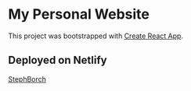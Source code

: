 # My Personal Website

This project was bootstrapped with [Create React App](https://github.com/facebook/create-react-app).

## Deployed on Netlify

[StephBorch](https://stephborch.netlify.app/)
